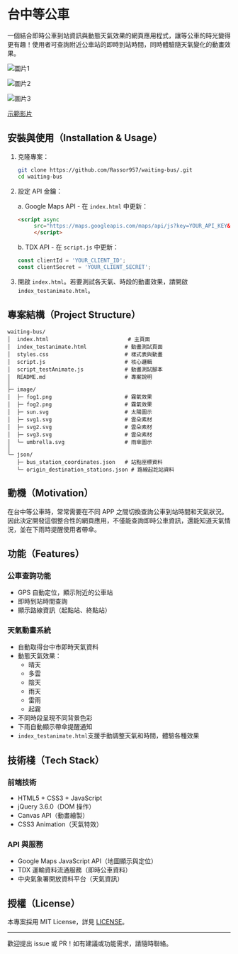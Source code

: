 # 台中等公車

一個結合即時公車到站資訊與動態天氣效果的網頁應用程式，讓等公車的時光變得更有趣！使用者可查詢附近公車站的即時到站時間，同時體驗隨天氣變化的動畫效果。

![圖片1](https://res.cloudinary.com/db4834tsd/image/upload/v1751250666/%E8%9E%A2%E5%B9%95%E6%93%B7%E5%8F%96%E7%95%AB%E9%9D%A2_2025-06-30_103019_cr0wdg.jpg)

![圖片2](https://res.cloudinary.com/db4834tsd/image/upload/v1751250666/%E8%9E%A2%E5%B9%95%E6%93%B7%E5%8F%96%E7%95%AB%E9%9D%A2_2025-06-30_103039_mus16y.jpg)

![圖片3](https://res.cloudinary.com/db4834tsd/image/upload/v1751250838/%E8%9E%A2%E5%B9%95%E6%93%B7%E5%8F%96%E7%95%AB%E9%9D%A2_2025-06-30_103345_ebqdlx.jpg)

[示範影片](https://youtu.be/watch?v=874cddlhPAk)

## 安裝與使用（Installation & Usage）

1. 克隆專案：
   ```bash
   git clone https://github.com/Rassor957/waiting-bus/.git
   cd waiting-bus
   ```

2. 設定 API 金鑰：
   
   a. Google Maps API - 在 `index.html` 中更新：
   ```html
   <script async
        src="https://maps.googleapis.com/maps/api/js?key=YOUR_API_KEY&callback=initMap&loading=async">
        </script>
   ```
   
   b. TDX API - 在 `script.js` 中更新：
   ```javascript
   const clientId = 'YOUR_CLIENT_ID';
   const clientSecret = 'YOUR_CLIENT_SECRET';
   ```

3. 開啟 `index.html`。若要測試各天氣、時段的動畫效果，請開啟 `index_testanimate.html`。

## 專案結構（Project Structure）

```
waiting-bus/
│  index.html                         # 主頁面
│  index_testanimate.html            # 動畫測試頁面
│  styles.css                        # 樣式表與動畫
│  script.js                         # 核心邏輯
│  script_testAnimate.js             # 動畫測試腳本
│  README.md                         # 專案說明
│
├─ image/
│  ├─ fog1.png                       # 霧氣效果
│  ├─ fog2.png                       # 霧氣效果
│  ├─ sun.svg                        # 太陽圖示
│  ├─ svg1.svg                       # 雲朵素材
│  ├─ svg2.svg                       # 雲朵素材
│  ├─ svg3.svg                       # 雲朵素材
│  └─ umbrella.svg                   # 雨傘圖示
│
└─ json/
   ├─ bus_station_coordinates.json   # 站點座標資料
   └─ origin_destination_stations.json # 路線起訖站資料
```

## 動機（Motivation）

在台中等公車時，常常需要在不同 APP 之間切換查詢公車到站時間和天氣狀況。因此決定開發這個整合性的網頁應用，不僅能查詢即時公車資訊，還能知道天氣情況，並在下雨時提醒使用者帶傘。

## 功能（Features）

### 公車查詢功能
* GPS 自動定位，顯示附近的公車站
* 即時到站時間查詢
* 顯示路線資訊（起點站、終點站）

### 天氣動畫系統
* 自動取得台中市即時天氣資料
* 動態天氣效果：
  * 晴天
  * 多雲
  * 陰天
  * 雨天
  * 雷雨
  * 起霧
* 不同時段呈現不同背景色彩
* 下雨自動顯示帶傘提醒通知
* `index_testanimate.html`支援手動調整天氣和時間，體驗各種效果

## 技術棧（Tech Stack）

### 前端技術
* HTML5 + CSS3 + JavaScript
* jQuery 3.6.0（DOM 操作）
* Canvas API（動畫繪製）
* CSS3 Animation（天氣特效）

### API 與服務
* Google Maps JavaScript API（地圖顯示與定位）
* TDX 運輸資料流通服務（即時公車資料）
* 中央氣象署開放資料平台（天氣資訊）

## 授權（License）

本專案採用 MIT License，詳見 [LICENSE](LICENSE)。

---

歡迎提出 issue 或 PR！如有建議或功能需求，請隨時聯絡。
